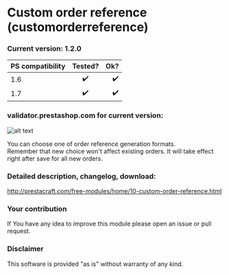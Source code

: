 # Custom order reference (customorderreference)

### Current version: 1.2.0

| PS compatibility       | Tested?            |    Ok?                |
| ---------------------- |:------------------:| ---------------------:|
| 1.6                    | :heavy_check_mark: |    :heavy_check_mark: |
| 1.7                    | :heavy_check_mark: |    :heavy_check_mark: |

### validator.prestashop.com for current version:

![alt text](https://i.imgur.com/EOW78sf.png)

You can choose one of order reference generation formats.<br/>
Remember that new choice won't affect existing orders. It will take effect right after save for all new orders.

### Detailed description, changelog, download:
http://prestacraft.com/free-modules/home/10-custom-order-reference.html

### Your contribution
If You have any idea to improve this module please open an issue or pull request.

### Disclaimer
This software is provided "as is" without warranty of any kind.

